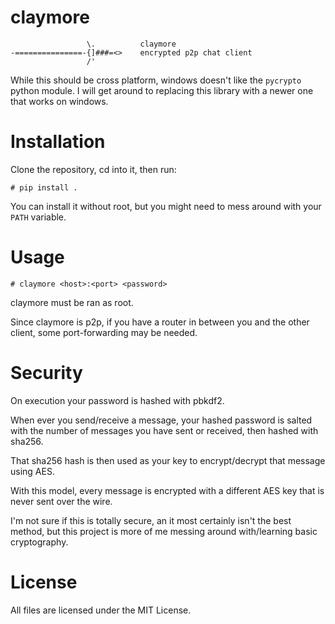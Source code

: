 # claymore

```
                 \.          claymore
-===============-{]###=<>    encrypted p2p chat client
                 /'          
```

While this should be cross platform, windows doesn't like the `pycrypto` python module. I will get around to replacing this library with a newer one that works on windows.

# Installation

Clone the repository, cd into it, then run:

```
# pip install .
```

You can install it without root, but you might need to mess around with your `PATH` variable.


# Usage

```
# claymore <host>:<port> <password>
```

claymore must be ran as root.

Since claymore is p2p, if you have a router in between you and the other client, some port-forwarding may be needed.


# Security

On execution your password is hashed with pbkdf2.

When ever you send/receive a message, your hashed password is salted with the number of messages you have sent or received, then hashed with sha256.

That sha256 hash is then used as your key to encrypt/decrypt that message using AES.

With this model, every message is encrypted with a different AES key that is never sent over the wire.

I'm not sure if this is totally secure, an it most certainly isn't the best method, but this project is more of me messing around with/learning basic cryptography.


# License

All files are licensed under the MIT License.
